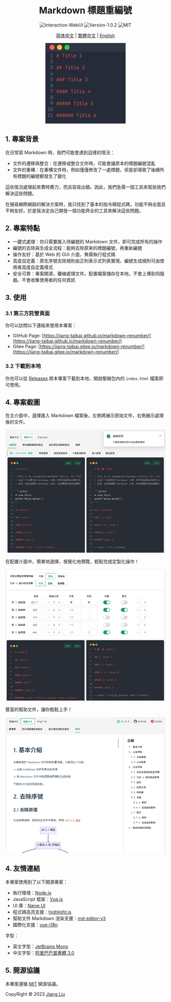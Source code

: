 # <div align="center">Markdown 標題重編號</div>

<div align="center">
  <img src="https://img.shields.io/badge/interaction-WebUI-%2396C40F" alt="Interaction-WebUI"/>
  <img src="https://img.shields.io/badge/release-1.0.2-%231081C1" alt="Version-1.0.2"/>
  <img src="https://img.shields.io/badge/license-MIT-%2396C40F" alt="MIT"/>
</div>

<div align="center">

[简体中文](/README.md) |
[繁體中文](/README-zh_TW.md) |
[English](/README-en_US.md)

</div>

<p align="center">
    <img src="assets/img/cover.gif" width="50%" alt="Cover">
</p>

## 1. 專案背景

在日常寫 Markdown 時，我們可能會遇到這樣的情況：

- 文件的遷移與整合：在遷移或整合文件時，可能會讓原本的標題編號混亂
- 文件的重構：在重構文件時，例如僅僅修改了一處標題，但是卻導致了後續所有標題的編號都發生了變化

這些情況處理起來費時費力，而且容易出錯。因此，我們急需一個工具來幫助我們解決這些問題。

在搜尋網際網路的解決方案時，我只找到了基本的指令碼程式碼，功能不夠全面且不夠友好。於是我決定自己開發一個功能齊全的工具來解決這些問題。

## 2. 專案特點

- 一鍵式處理：你只需要匯入待編號的 Markdown 文件，即可完成所有的操作
- 編號的去除與生成全流程：能夠去除原來的標題編號，再重新編號
- 操作友好：基於 Web 的 GUI 介面，無需執行程式碼
- 高度自定義：原生序號去除規則由正則表示式列表實現，編號生成規則可由使用者高度自定義樣式
- 安全可靠：專案開源，離線處理文件。配置檔案儲存在本地，不會上傳到伺服器。不會收集使用者的任何資訊

## 3. 使用

### 3.1 第三方託管頁面

你可以訪問以下連結來使用本專案：

- GitHub Page: [https://jiang-taibai.github.io/markdown-renumber/](https://jiang-taibai.github.io/markdown-renumber/)
- Gitee Page: [https://jiang-taibai.gitee.io/markdown-renumber/](https://jiang-taibai.gitee.io/markdown-renumber/)

### 3.2 下載到本地

你也可以從 [Releases](https://github.com/jiang-taibai/markdown-renumber/releases/latest) 將本專案下載到本地，開啟壓縮包內的 `index.html` 檔案即可使用。

## 4. 專案截圖

在主介面中，選擇匯入 Markdown 檔案後，左側將展示原始文件，右側展示處理後的文件。

![主介面](assets/img/preview-zh_TW.png "主介面")

在配置介面中，簡單地選擇，視覺化地預覽，輕鬆完成定製化操作！

![配置介面](assets/img/preview-renumber-setting-zh_TW.png "配置介面")

豐富的幫助文件，讓你輕鬆上手！

![幫助文件](assets/img/preview-help-document-zh_TW.png "幫助文件")

## 4. 友情連結

本專案使用到了以下開源專案：

- 執行環境：[Node.js](https://github.com/nodejs/node)
- JavaScript 框架：[Vue.js](https://github.com/vuejs/vue)
- UI 庫：[Naive UI](https://github.com/tusen-ai/naive-ui)
- 程式碼高亮支援：[highlight.js](https://github.com/highlightjs/highlight.js)
- 幫助文件 Markdown 渲染支援：[md-editor-v3](https://github.com/imzbf/md-editor-v3)
- 國際化支援：[vue-i18n](https://github.com/kazupon/vue-i18n)

字型：

- 英文字型：[JetBrains Mono](https://www.jetbrains.com/lp/mono/)
- 中文字型：[阿里巴巴普惠體 3.0](https://fonts.alibabagroup.com/#/home)

## 5. 開源協議

本專案遵循 [MIT](https://opensource.org/licenses/MIT) 開源協議。

CopyRight © 2023 [Jiang Liu](https://coderjiang.com)